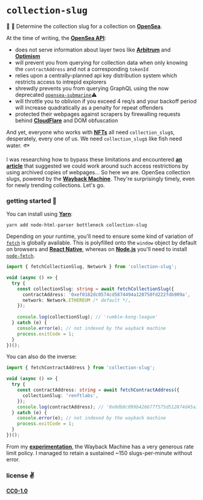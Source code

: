 # `collection-slug`
🧸 🤖 Determine the collection slug for a collection on [__OpenSea__](https://opensea.io).

At the time of writing, the [__OpenSea API__](https://docs.opensea.io/reference/api-overview):
- does not serve information about layer twos like [__Arbitrum__](https://arbitrum.io/) and [__Optimism__](https://www.optimism.io/)
- will prevent you from querying for collection data when only knowing the `contractAddress` and not a corresponding `tokenId`
- relies upon a centrally-planned api key distribution system which restricts access to intrepid explorers
- shrewdly prevents you from querying GraphQL using the now deprecated [`opensea-submarine`](https://github.com/cawfree/opensea-submarine)⚠️
- will throttle you to oblivion if you exceed 4 req/s and your backoff period will increase quadratically as a penalty for repeat offenders
- protected their webpages against scrapers by firewalling requests behind [__CloudFlare__](https://www.cloudflare.com/en-gb/) and DOM obfuscation

And yet, everyone who works with [__NFTs__](https://ethereum.org/en/nft/) all need `collection_slug`s, desperately, every one of us. We need `collection_slug`s like fish need water. 🐟

I was researching how to bypass these limitations and encountered [__an article__](https://scrapeops.io/web-scraping-playbook/how-to-bypass-cloudflare/) that suggested we could work around such access restrictions by using archived copies of webpages... So here we are. OpenSea collection slugs, powered by the [__Wayback Machine__](https://web.archive.org/). They're surprisingly timely, even for newly trending collections. Let's go.

### getting started 🚀

You can install using [__Yarn__](https://yarnpkg.com):

```shell
yarn add node-html-parser bottleneck collection-slug
```

Depending on your runtime, you'll need to ensure some kind of variation of [`fetch`](https://developer.mozilla.org/en-US/docs/Web/API/Fetch_API) is globally available. This is polyfilled onto the `window` object by default on browsers and [__React Native__](https://reactnative.dev), whereas on [__Node.js__](https://nodejs.org/en/) you'll need to install [`node-fetch`](https://www.npmjs.com/package/node-fetch).

```typescript
import { fetchCollectionSlug, Network } from 'collection-slug';

void (async () => {
  try {
    const collectionSlug: string = await fetchCollectionSlug({
      contractAddress: '0xef0182dc0574cd5874494a120750fd222fdb909a',
      network: Network.ETHEREUM /* default */,
    });
    
    console.log(collectionSlug); // 'rumble-kong-league'
  } catch (e) {
    console.error(e); // not indexed by the wayback machine
    process.exitCode = 1;
  }
})();
```

You can also do the inverse:

```typescript
import { fetchContractAddress } from 'collection-slug';

void (async () => {
  try {
    const contractAddress: string = await fetchContractAddress({
      collectionSlug: 'renftlabs',
    });
    console.log(contractAddress); // '0x0db8c099b426677f575d512874d45a767e9acc3c'
  } catch (e) {
    console.error(e); // not indexed by the wayback machine
    process.exitCode = 1;
  }
})();
```

From my [__experimentation__](scripts/rate-limit.ts), the Wayback Machine has a very generous rate limit policy. I managed to retain a sustained ~150 slugs-per-minute without error.

### license ✌️
[__CC0-1.0__](./LICENSE)
